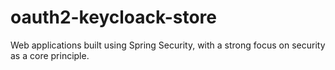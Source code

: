 # oauth2-keycloack-store
Web applications built using Spring Security, with a strong focus on security as a core principle.
